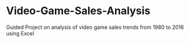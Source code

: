# Video-Game-Sales-Analysis
Guided Project on analysis of video game sales trends from 1980 to 2016 using Excel
